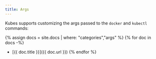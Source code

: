 ```yaml
---
title: Args
---
```


Kubes supports customizing the args passed to the `docker` and `kubectl` commands:

{% assign docs = site.docs | where: "categories","args" %}
{% for doc in docs -%}
* [{{ doc.title }}]({{ doc.url }})
{% endfor %}

